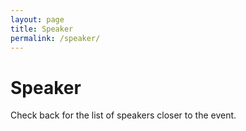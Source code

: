 ```yaml
---
layout: page
title: Speaker
permalink: /speaker/
---
```


# Speaker

Check back for the list of speakers closer to the event.
